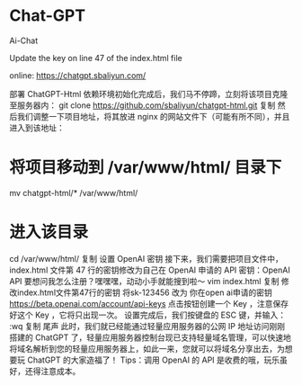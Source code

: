 # Chat-GPT
Ai-Chat

Update the key on line 47 of the index.html file

online: https://chatgpt.sbaliyun.com/

部署 ChatGPT-Html
依赖环境初始化完成后，我们马不停蹄，立刻将该项目克隆至服务器内：
git clone https://github.com/sbaliyun/chatgpt-html.git
复制
然后我们调整一下项目地址，将其放进 nginx 的网站文件下（可能有所不同），并且进入到该地址：
# 将项目移动到 /var/www/html/ 目录下
mv chatgpt-html/* /var/www/html/
# 进入该目录
cd /var/www/html/
复制
设置 OpenAI 密钥
接下来，我们需要把项目文件中，index.html 文件第 47 行的密钥修改为自己在 OpenAI 申请的 API 密钥：OpenAI API
要想问我怎么注册？嘿嘿嘿，动动小手就能搜到啦～
vim index.html
复制
修改index.html文件第47行的密钥 
将sk-123456 改为 你在open ai申请的密钥 
https://beta.openai.com/account/api-keys
点击按钮创建一个 Key ，注意保存好这个 Key ，它将只出现一次。
设置完成后，我们按键盘的 ESC 键，并输入：
:wq
复制
尾声
此时，我们就已经能通过轻量应用服务器的公网 IP 地址访问刚刚搭建的 ChatGPT 了，轻量应用服务器控制台现已支持轻量域名管理，可以快速地将域名解析到您的轻量应用服务器上，如此一来，您就可以将域名分享出去，为想要玩 ChatGPT 的大家造福了！
Tips：调用 OpenAI 的 API 是收费的哦，玩乐虽好，还得注意成本。
